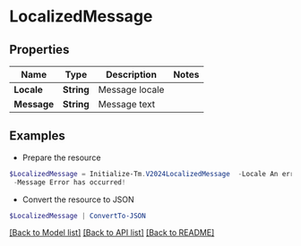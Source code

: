 # LocalizedMessage
## Properties

Name | Type | Description | Notes
------------ | ------------- | ------------- | -------------
**Locale** | **String** | Message locale | 
**Message** | **String** | Message text | 

## Examples

- Prepare the resource
```powershell
$LocalizedMessage = Initialize-Tm.V2024LocalizedMessage  -Locale An error has occurred! `
 -Message Error has occurred!
```

- Convert the resource to JSON
```powershell
$LocalizedMessage | ConvertTo-JSON
```

[[Back to Model list]](../README.md#documentation-for-models) [[Back to API list]](../README.md#documentation-for-api-endpoints) [[Back to README]](../README.md)

